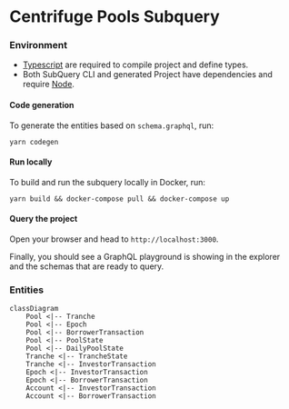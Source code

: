 # Centrifuge Pools Subquery

### Environment
- [Typescript](https://www.typescriptlang.org/) are required to compile project and define types.  
- Both SubQuery CLI and generated Project have dependencies and require [Node](https://nodejs.org/en/).

#### Code generation

To generate the entities based on `schema.graphql`, run:

````
yarn codegen
````

#### Run locally
To build and run the subquery locally in Docker, run:

```
yarn build && docker-compose pull && docker-compose up
```

#### Query the project

Open your browser and head to `http://localhost:3000`.

Finally, you should see a GraphQL playground is showing in the explorer and the schemas that are ready to query.

### Entities

```mermaid
classDiagram
    Pool <|-- Tranche
    Pool <|-- Epoch
    Pool <|-- BorrowerTransaction
    Pool <|-- PoolState
    Pool <|-- DailyPoolState
    Tranche <|-- TrancheState
    Tranche <|-- InvestorTransaction
    Epoch <|-- InvestorTransaction
    Epoch <|-- BorrowerTransaction
    Account <|-- InvestorTransaction
    Account <|-- BorrowerTransaction
```

